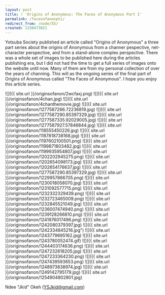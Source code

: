 ```yaml
---
layout: post
title: ! 'Origins of Anonymous: The Faces of Anonymous Part I'
permalink: /facesofanonpti/
redirect_from: /node/55/
created: 1330473021
---
```

Yotsuba Society published an article called "Origins of Anonymous" a three part series about the origins of Anonymous from a channer pespective, net-character perspective, and from a stand-alone complex perspective. There was a whole set of images to be published here during the articles publishing era, but I did not had the time to get a full series of images onto the website until now. Many of them are from my personal collection of over the years of channing. This will as the ongoing series of the final part of Origins of Anonymous called "The Faces of Anonymous". I hope you enjoy this article series.

![]({{ site.url }}/originsofanon/2wcfaxj.png)
![]({{ site.url }}/originsofanon/4chan.jpg)
![]({{ site.url }}/originsofanon/4chanthemovie.jpg)
![]({{ site.url }}/originsofanon/1277587266.72236819.jpg)
![]({{ site.url }}/originsofanon/1277587290.85397329.jpg)
![]({{ site.url }}/originsofanon/1277587335.92029005.jpg)
![]({{ site.url }}/originsofanon/1277587927.57846844.jpg)
![]({{ site.url }}/originsofanon/118555450226.jpg)
![]({{ site.url }}/originsofanon/1187818738168.jpg)
![]({{ site.url }}/originsofanon/1197602100501.png)
![]({{ site.url }}/originsofanon/1199871803482.jpg)
![]({{ site.url }}/originsofanon/1199935954807.jpg)
![]({{ site.url }}/originsofanon/1202202945275.png)
![]({{ site.url }}/originsofanon/1202654098173.jpg)
![]({{ site.url }}/originsofanon/1202654176637.jpg)
![]({{ site.url }}/originsofanon/1277587290.85397329.jpg)
![]({{ site.url }}/originsofanon/1229957866705.png)
![]({{ site.url }}/originsofanon/1230018058070.jpg)
![]({{ site.url }}/originsofanon/1231092577715.png)
![]({{ site.url }}/originsofanon/1232332329439.png)
![]({{ site.url }}/originsofanon/1232723465009.png)
![]({{ site.url }}/originsofanon/1232845521049.jpg)
![]({{ site.url }}/originsofanon/1236007474940.png)
![]({{ site.url }}/originsofanon/1239128266810.png)
![]({{ site.url }}/originsofanon/1241976017496.png)
![]({{ site.url }}/originsofanon/1242080379397.jpg)
![]({{ site.url }}/originsofanon/1242334845216.jpg")
![]({{ site.url }}/originsofanon/1243779695162.jpg)
![]({{ site.url }}/originsofanon/1243780052474.gif)
![]({{ site.url }}/originsofanon/1244403174636.png)
![]({{ site.url }}/originsofanon/1247232618205.jpg)
![]({{ site.url }}/originsofanon/1247233364230.png)
![]({{ site.url }}/originsofanon/1247439593653.png)
![]({{ site.url }}/originsofanon/1248973838974.jpg)
![]({{ site.url }}/originsofanon/1249142795179.jpg)
![]({{ site.url }}/originsofanon/1254904802801.jpg)

Ndee "Jkid" Okeh (YSJkid@gmail.com)
